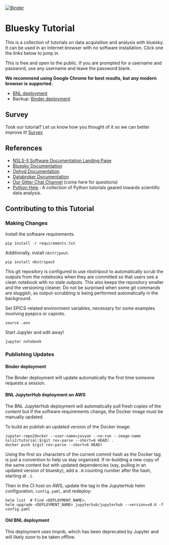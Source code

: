 [![Binder](https://mybinder.org/badge.svg)](https://mybinder.org/v2/gh/NSLS-II/tutorial/master)

# Bluesky Tutorial

This is a collection of tutorials on data acquisition and analysis with bluesky.
It can be used in an Internet browser with no software installation. Click one
the links below to jump in.

This is free and open to the public. If you are prompted for a username and
password, use any username and leave the password blank.

**We recommend using Google Chrome for best results, but any modern browser
is supported.**

* [BNL deployment](http://a80ccdb475acc11e88b00021c84f1ed3-649460689.us-east-1.elb.amazonaws.com/)
* Backup: [Binder deployment](https://mybinder.org/v2/gh/NSLS-II/tutorial/master)

## Survey
Took our tutorial? Let us know how you thought of it so we can better improve
it!
[Survey](https://goo.gl/forms/WAWhkAIvEGVzIUdf2)

## References

* [NSLS-II Software Documentation Landing Page](https://nsls-ii.github.io)
* [Bluesky Documentation](https://nsls-ii.github.io/bluesky)
* [Ophyd Documentation](https://nsls-ii.github.io/ophyd)
* [Databroker Documentation](https://nsls-ii.github.io/databroker)
* [Our Gitter Chat Channel](https://gitter.im/NSLS-II/DAMA) (come here for questions)
* [Python Help](https://www.oreilly.com/programming/free/files/python-for-scientists.pdf) : A collection of Python tutorials geared towards scientific data analysis.


## Contributing to this Tutorial

### Making Changes

Install the software requirements.

```
pip install -r requirements.txt
```

Additionally, install ``nbstripout``.

```
pip install nbstripout
```

This git repository is configured to use nbstripout to automatically scrub the
outputs from the notebooks when they are committed so that users see a clean
notebook with no stale outputs. This also keeps the repository smaller and the
versioning cleaner. Do not be surprised when some git commands are sluggish, as
output-scrubbing is being performed automatically in the background.

Set EPICS-related environment variables, necessary for some examples involving
pyepics or caproto.

```
source .env
```

Start Jupyter and edit away!

```
jupyter notebook
```

### Publishing Updates

#### Binder deployment

The Binder deployment will update automatically the first time someone requests
a session.

#### BNL JupyterHub deployment on AWS

The BNL JupyterHub deployment will automatically pull fresh copies of the
*content* but if the software requirements change, the Docker image must be
manually updated.

To build an publish an updated version of the Docker image:

```
jupyter-repo2docker --user-name=jovyan --no-run --image-name nsls2/tutorial:$(git rev-parse --short=6 HEAD) .
docker push $(git rev-parse --short=6 HEAD)
```

Using the first six characters of the current commit hash as the Docker tag is
just a convention to help us stay organized. If re-building a new copy of the
same content but with updated dependencies (say, pulling in an updated version
of bluesky), add a ``.N`` counting number after the hash, starting at ``.1``.

Then in the CI host on AWS, update the tag in the JupyterHub helm configuration,
``config.yaml``, and redeploy:

```
helm list  # Find <DEPLOYMENT_NAME>.
helm upgrade <DEPLOYMENT_NAME> jupyterhub/jupyterhub --version=v0.6 -f config.yaml
```

#### Old BNL deployment

This deployment uses tmpnb, which has been deprecated by Jupyter and will likely
soon to be taken offline.
